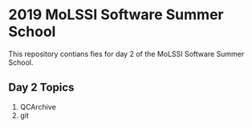 # 2019 MoLSSI Software Summer School

This repository contians fies for day 2 of the MoLSSI Software Summer School.

## Day 2 Topics

1. QCArchive
2. git
